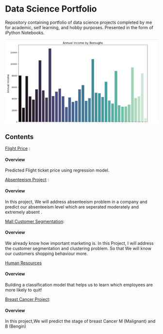 # Data Science Portfolio
Repository containing portfolio of data science projects completed by me for academic, self learning, and hobby purposes. Presented in the form of iPython Notebooks.

![GitHub Logo](https://github.com/ugursavci/My-Data-Science-Portfolio/blob/main/Annual_Income%20by%20Borough.png)

## Contents
[Flight Price](https://github.com/ugursavci/My-Data-Science-Portfolio/tree/main/Flight%20Price) :  
#### Overview

Predicted Flight ticket price using regression model.

[Absenteeism Project](https://github.com/ugursavci/My-Data-Science-Portfolio/tree/main/Absenteeism_Project) : 
#### Overview

In this project, We will address absenteeism problem in a company and predict our absenteeism level which are seperated moderately and extremely absent .

[Mall Customer Segmentation](https://github.com/ugursavci/My-Data-Science-Portfolio/tree/main/Mall_Customer_Segmentation):
#### Overview
We already know how important marketing is. In this Project, I will address the customer segmentation and clustering problem.
So that We will know our customers shopping behaviour more.

[Human Resources](https://github.com/ugursavci/My-Data-Science-Portfolio/tree/main/Human_Resources)
#### Overview
Building a classification model that helps us to learn  which employees are more likely to quit!


[Breast Cancer Project](https://github.com/ugursavci/My-Data-Science-Portfolio/tree/main/Breast_Cancer_Project-main):
#### Overview
In this project,We will predict the stage of breast Cancer M (Malignant) and B (Bengin)
